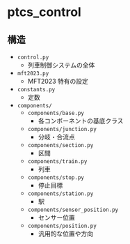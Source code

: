 # ptcs_control

## 構造

- `control.py`
  - 列車制御システムの全体
- `mft2023.py`
  - MFT2023 特有の設定
- `constants.py`
  - 定数
- `components/`
  - `components/base.py`
    - 各コンポーネントの基底クラス
  - `components/junction.py`
    - 分岐・合流点
  - `components/section.py`
    - 区間
  - `components/train.py`
    - 列車
  - `components/stop.py`
    - 停止目標
  - `components/station.py`
    - 駅
  - `components/sensor_position.py`
    - センサー位置
  - `components/position.py`
    - 汎用的な位置や方向
